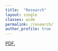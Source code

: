 ```yaml
---
title:  "Research"
layout: single
classes: wide
permalink: /research/
author_profile: true
---
```


<a href="dydals320.github.io/assets/image/research/ResearchSummary _v2.1.pdf" target="_blank">PDF.</a>
